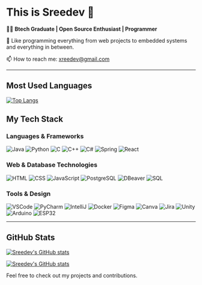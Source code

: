 # This is Sreedev 🚀

👨‍💻 **Btech Graduate | Open Source Enthusiast | Programmer**

🔭 Like programming everything from web projects to embedded systems and everything in between.

📫 How to reach me: [xreedev@gmail.com](mailto:xreedev@gmail.com)


---


## Most Used Languages

[![Top Langs](https://github-readme-stats.vercel.app/api/top-langs/?username=xreedev&layout=compact&theme=radical)](https://github.com/xreedev)

## My Tech Stack

### Languages & Frameworks
![Java](https://img.shields.io/badge/Java-007396?style=flat&logo=java&logoColor=white) ![Python](https://img.shields.io/badge/Python-306998?style=flat&logo=python&logoColor=white) ![C](https://img.shields.io/badge/C-A8B9CC?style=flat&logo=c&logoColor=white) ![C++](https://img.shields.io/badge/C%2B%2B-F34B7F?style=flat&logo=c%2B%2B&logoColor=white) ![C#](https://img.shields.io/badge/C%23-239120?style=flat&logo=csharp&logoColor=white) ![Spring](https://img.shields.io/badge/Spring-6DB33F?style=flat&logo=spring&logoColor=white) ![React](https://img.shields.io/badge/React-61DAFB?style=flat&logo=react&logoColor=black)

### Web & Database Technologies
![HTML](https://img.shields.io/badge/HTML-E34F26?style=flat&logo=html5&logoColor=white) ![CSS](https://img.shields.io/badge/CSS-1572B6?style=flat&logo=css3&logoColor=white) ![JavaScript](https://img.shields.io/badge/JavaScript-F7DF1E?style=flat&logo=javascript&logoColor=black) ![PostgreSQL](https://img.shields.io/badge/PostgreSQL-336791?style=flat&logo=postgresql&logoColor=white) ![DBeaver](https://img.shields.io/badge/DBeaver-003B57?style=flat&logo=dbeaver&logoColor=white) ![SQL](https://img.shields.io/badge/SQL-003B57?style=flat&logo=mysql&logoColor=white)

### Tools & Design
![VSCode](https://img.shields.io/badge/VSCode-007ACC?style=flat&logo=visual-studio-code&logoColor=white) ![PyCharm](https://img.shields.io/badge/PyCharm-000000?style=flat&logo=pycharm&logoColor=white) ![IntelliJ](https://img.shields.io/badge/IntelliJ_IDEA-000000?style=flat&logo=intellij-idea&logoColor=white) ![Docker](https://img.shields.io/badge/Docker-2496ED?style=flat&logo=docker&logoColor=white) ![Figma](https://img.shields.io/badge/Figma-F24E1E?style=flat&logo=figma&logoColor=white) ![Canva](https://img.shields.io/badge/Canva-00C4CC?style=flat&logo=canva&logoColor=white) ![Jira](https://img.shields.io/badge/Jira-0052CC?style=flat&logo=jira&logoColor=white) ![Unity](https://img.shields.io/badge/Unity-000000?style=flat&logo=unity&logoColor=white) ![Arduino](https://img.shields.io/badge/Arduino-00979D?style=flat&logo=arduino&logoColor=white) ![ESP32](https://img.shields.io/badge/ESP32-003CFF?style=flat&logo=esp32&logoColor=white)

---

## GitHub Stats

[![Sreedev's GitHub stats](https://github-readme-stats.vercel.app/api?username=xreedev&show_icons=true&theme=radical)](https://github.com/xreedev)

[![Sreedev's GitHub stats](https://komarev.com/ghpvc/?username=xreedev)](https://github.com/xreedev)


Feel free to check out my projects and contributions. 
